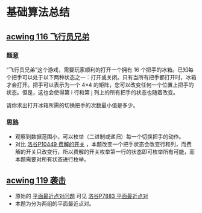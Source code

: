 # 基础算法总结

## [acwing 116 飞行员兄弟](https://www.acwing.com/problem/content/118/)

### 题意

“飞行员兄弟”这个游戏，需要玩家顺利的打开一个拥有 16 个把手的冰箱。已知每个把手可以处于以下两种状态之一：打开或关闭。只有当所有把手都打开时，冰箱才会打开。把手可以表示为一个 4×4 的矩阵，您可以改变任何一个位置上把手的状态。但是，这也会使得第 i 行和第 j 列上的所有把手的状态也随着改变。

请你求出打开冰箱所需的切换把手的次数最小值是多少。

### 思路

- 观察到数据范围小，可以枚举（二进制或递归）每一个切换把手的动作。
- 对比 [洛谷P10449 费解的开关](https://www.luogu.com.cn/problem/P10449) ，本题改变一个把手状态会改变行和列，而费解的开关只改变行，所以费解的开关枚举第一行的状态即可枚举所有可能，而本题需要对所有状态进行枚举。

## [acwing 119 袭击](acwing_119.cpp)

- 原始的 [平面最近点对问题](https://oi-wiki.org/geometry/nearest-points/) 可见 [洛谷P7883 平面最近点对](https://www.luogu.com.cn/problem/P7883)
- 本题为分为两组的平面最近点对。
